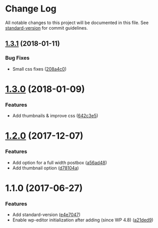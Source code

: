 # Change Log

All notable changes to this project will be documented in this file. See [standard-version](https://github.com/conventional-changelog/standard-version) for commit guidelines.

<a name="1.3.1"></a>
## [1.3.1](https://github.com/Corjen/wordpress-pageblocks/compare/v1.3.0...v1.3.1) (2018-01-11)


### Bug Fixes

* Small css fixes ([208a4c0](https://github.com/Corjen/wordpress-pageblocks/commit/208a4c0))



<a name="1.3.0"></a>
# [1.3.0](https://github.com/Corjen/wordpress-pageblocks/compare/v1.2.0...v1.3.0) (2018-01-09)


### Features

* Add thumbnails & improve css ([642c3e5](https://github.com/Corjen/wordpress-pageblocks/commit/642c3e5))



<a name="1.2.0"></a>
# [1.2.0](https://github.com/Corjen/wordpress-pageblocks/compare/v1.1.0...v1.2.0) (2017-12-07)


### Features

* Add option for a full width postbox ([a56ad48](https://github.com/Corjen/wordpress-pageblocks/commit/a56ad48))
* Add thumbnail option ([d78104a](https://github.com/Corjen/wordpress-pageblocks/commit/d78104a))



<a name="1.1.0"></a>
# 1.1.0 (2017-06-27)


### Features

* Add standard-version ([e4e7047](https://github.com/Corjen/wordpress-pageblocks/commit/e4e7047))
* Enable wp-editor initialization after adding (since WP 4.8) ([a21ded9](https://github.com/Corjen/wordpress-pageblocks/commit/a21ded9))
